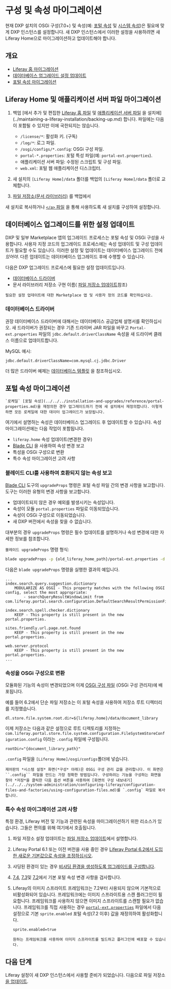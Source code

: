 # 구성 및 속성 마이그레이션

현재 DXP 설치의 OSGi 구성(7.0+) 및 속성(예: [포털 속성](../reference/portal-properties.md) 및 [시스템 속성](../reference/system-properties.md))은 필요에 맞게 DXP 인스턴스를 설정합니다. 새 DXP 인스턴스에서 이러한 설정을 사용하려면 새 Liferay Home으로 마이그레이션하고 업데이트해야 합니다.

## 개요

* [Liferay 홈 마이그레이션](#migrating-liferay-home)
* [데이터베이스 업그레이드 설정 업데이트](#updating-settings-used-by-the-database-upgrade)
* [포털 속성 마이그레이션](#migrating-portal-properties)

## Liferay Home 및 애플리케이션 서버 파일 마이그레이션

1. 백업 [에서 추가 및 편집한 [Liferay 홈 파일](../maintaining-a-liferay-installation/backing-up.md#liferay-home) 및 [애플리케이션 서버 파일](../maintaining-a-liferay-installation/backing-up.md#application-server) 을 설치에](../maintaining-a-liferay-installation/backing-up.md) 합니다. 파일에는 다음이 포함될 수 있지만 이에 국한되지는 않습니다.

    * `/license/*`: 활성화 키. (구독)
    * `/log/*`: 로그 파일.
    * `/osgi/configs/*.config`: OSGi 구성 파일.
    * `portal-*.properties`: 포털 특성 파일(예: `portal-ext.properties`).
    * 애플리케이션 서버 파일: 수정된 스크립트 및 구성 파일.
    * `web.xml`: 포털 웹 애플리케이션 디스크립터.

1. 새 설치의 `[Liferay Home]/data` 폴더를 백업의 `[Liferay Home]/data` 폴더로 교체합니다.

1. [파일 저장소(문서 라이브러리)](../../../system-administration/file-storage.md) 를 백업에서

새 설치로 복사하거나 [`</a>` 파일](../../../system-administration/configuring-liferay/configuration-files-and-factories/using-configuration-files.md#creating-configuration-files) 을 통해 사용하도록 새 설치를 구성하여 설정합니다.</p></li> </ol> 
   
   

## 데이터베이스 업그레이드를 위한 설정 업데이트

DXP 및 일부 Marketplace 앱의 업그레이드 프로세스는 포털 속성 및 OSGi 구성을 사용합니다. 사용자 지정 코드의 업그레이드 프로세스에는 속성 업데이트 및 구성 업데이트가 필요할 수도 있습니다. 이러한 설정 및 업데이트는 데이터베이스 업그레이드 전에 _있어야_. 다른 업데이트는 데이터베이스 업그레이드 후에 수행할 수 있습니다.

다음은 DXP 업그레이드 프로세스에 필요한 설정 업데이트입니다.

* [데이터베이스 드라이버](#database-drivers)
* 문서 라이브러리 저장소 구현 이름( [파일 저장소 업데이트](./reference/file-store-updates.md#updating-the-store-implementation-class-name)참조)



```{important}
필요한 설정 업데이트에 대한 Marketplace 앱 및 사용자 정의 코드를 확인하십시오.
```




### 데이터베이스 드라이버

권장 데이터베이스 드라이버에 대해서는 데이터베이스 공급업체 설명서를 확인하십시오. 새 드라이버가 권장되는 경우 기존 드라이버 JAR 파일을 바꾸고 `Portal-ext.properties` 파일의 `jdbc.default.driverClassName` 속성을 새 드라이버 클래스 이름으로 업데이트합니다.

MySQL 예시:



```properties
jdbc.default.driverClassName=com.mysql.cj.jdbc.Driver
```


더 많은 드라이버 예제는 [데이터베이스 템플릿](../reference/database-templates.md) 을 참조하십시오.



## 포털 속성 마이그레이션



```{important}
`로케일` [포털 속성](../../../installation-and-upgrades/reference/portal-properties.md)을 재정의한 경우 업그레이드하기 전에 새 설치에서 재정의합니다. 이렇게 하면 모든 로케일에 대한 데이터 업그레이드가 보장됩니다.
```


여기에서 설명하는 속성은 데이터베이스 업그레이드 후 업데이트할 수 있습니다. 속성 마이그레이션에는 다음 작업이 포함됩니다.

* `liferay.home` 속성 업데이트(변경한 경우)
* [Blade CLI](../../../building-applications/tooling/blade-cli/installing-and-updating-blade-cli.md) 을 사용하여 속성 변경 보고
* 특성을 OSGi 구성으로 변환
* 특수 속성 마이그레이션 고려 사항



### 블레이드 CLI를 사용하여 호환되지 않는 속성 보고

[Blade CLI](../../../building-applications/tooling/blade-cli/installing-and-updating-blade-cli.md) 도구의 `upgradeProps` 명령은 포털 속성 파일 간의 변경 사항을 보고합니다. 도구는 이러한 유형의 변경 사항을 보고합니다.

* 업데이트되지 않은 경우 예외를 발생시키는 속성입니다.
* 속성이 모듈 `portal.properties` 파일로 이동되었습니다.
* 속성이 OSGi 구성으로 이동되었습니다.
* 새 DXP 버전에서 속성을 찾을 수 없습니다.

대부분의 경우 `upgradeProps` 명령은 필수 업데이트를 설명하거나 속성 변경에 대한 자세한 정보를 참조합니다.

`블레이드 upgradeProps` 명령 형식:



```bash
blade upgradeProps -p {old_liferay_home_path}/portal-ext.properties -d {new_liferay_home_path}
```


다음은 `blade upgradeProps` 명령을 실행한 결과의 예입니다.



```
...
index.search.query.suggestion.dictionary
    MODULARIZE AS OSGI - This property matches with the following OSGI config, select the most appropriate:
        - searchQueryResultWindowLimit from com.liferay.portal.search.configuration.DefaultSearchResultPermissionFilterConfiguration

index.search.spell.checker.dictionary
    KEEP - This property is still present in the new portal.properties.

sites.friendly.url.page.not.found
    KEEP - This property is still present in the new portal.properties.

web.server.protocol
    KEEP - This property is still present in the new portal.properties.
...
```




### 속성을 OSGi 구성으로 변환

모듈화된 기능의 속성이 변경되었으며 이제 [OSGi 구성 파일](../../../system-administration/configuring-liferay/configuration-files-and-factories/using-configuration-files.md) (OSGi 구성 관리자)에 배포됩니다.

예를 들어 6.2에서 단순 파일 저장소는 이 포털 속성을 사용하여 저장소 루트 디렉터리를 지정했습니다.



```properties
dl.store.file.system.root.dir=${liferay.home}/data/document_library
```


이제 저장소는 다음과 같은 설정으로 루트 디렉토리를 지정하는 `com.liferay.portal.store.file.system.configuration.FileSystemStoreConfiguration.config` 이라는 `.config` 파일에 구성됩니다.



```properties
rootDir="{document_library_path}"
```


`.config` 파일을 `[Liferay Home]/osgi/configs`폴더에 넣습니다.



```{tip}
제어판의 *시스템 설정* 화면(*구성* 아래)은 OSGi 구성 관리 값을 관리합니다. 이 화면은 ``.config`` 파일을 만드는 가장 정확한 방법입니다. 구성하려는 기능을 구성하는 화면을 찾아 *저장*을 클릭한 다음 옵션 버튼을 사용하여 [화면의 구성 내보내기](../../../system-administration/configuring-liferay/configuration- files-and-factories/using-configuration-files.md)를 `.config` 파일로 복사합니다.
```




### 특수 속성 마이그레이션 고려 사항

특정 환경, Liferay 버전 및 기능과 관련된 속성을 마이그레이션하기 위한 리소스가 있습니다. 그들은 편의를 위해 여기에서 호출됩니다.

1. 파일 저장소 설정 업데이트는 [파일 저장소 업데이트](./reference/file-store-updates.md)에서 설명합니다.

1. Liferay Portal 6.1 또는 이전 버전을 사용 중인 경우 [Liferay Portal 6.2에서 도입한 새로운 기본값으로 속성을 조정하십시오](https://help.liferay.com/hc/en-us/articles/360017903232-Upgrading-Liferay#review-the-liferay-62-properties-defaults).

1. 샤딩된 환경이 있는 경우 [비샤딩 환경을 생성하도록 업그레이드를 구성합니다](./other-upgrade-scenarios/upgrading-a-sharded-environment.md).

1. [7.4](./reference/default-setting-changes-in-7-4.md), [7.3](./reference/default-setting-changes-in-7-3.md)및 [7.2](./reference/default-setting-changes-in-7-2.md)에서 기본 포털 속성 변경 사항을 검사합니다.

1. Liferay의 이미지 스프라이트 프레임워크는 7.2부터 사용되지 않으며 기본적으로 비활성화되어 있습니다. 프레임워크에는 이미지 스프라이트용 스캔 플러그인이 필요합니다. 프레임워크를 사용하지 않으면 이미지 스프라이트를 스캔할 필요가 없습니다. 프레임워크를 직접 사용하는 경우 [`portal-ext.properties`](../reference/portal-properties.md) 파일에서 다음 설정으로 기본 `sprite.enabled` 포털 속성(7.2 이후) 값을 재정의하여 활성화합니다. 
   
   

    ```properties
    sprite.enabled=true
    ```




   ```{note}
   원하는 프레임워크를 사용하여 이미지 스프라이트를 빌드하고 플러그인에 배포할 수 있습니다.
   ```




## 다음 단계

Liferay 설정이 새 DXP 인스턴스에서 사용할 준비가 되었습니다. 다음으로 파일 저장소 [을 업데이트](./reference/file-store-updates.md).